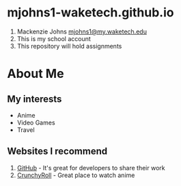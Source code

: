 # mjohns1-waketech.github.io

1. Mackenzie Johns mjohns1@my.waketech.edu
2. This is my school account
3. This repository will hold assignments




# About Me

## My interests 

* Anime
* Video Games
* Travel

## Websites I recommend
1. [GitHub](https://www.github.com) - It's great for developers to share their work
2. [CrunchyRoll](https://www.crunchyroll.com) - Great place to watch anime